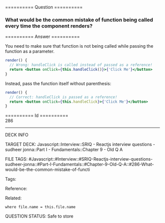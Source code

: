 ========== Question ==========  

### What would be the common mistake of function being called every time the component renders?  

========== Answer ==========  

You need to make sure that function is not being called while passing the
function as a parameter.

```jsx
render() {
  // Wrong: handleClick is called instead of passed as a reference!
  return <button onClick={this.handleClick()}>{'Click Me'}</button>
}
```

Instead, pass the function itself without parenthesis:

```jsx
render() {
  // Correct: handleClick is passed as a reference!
  return <button onClick={this.handleClick}>{'Click Me'}</button>
}
```

========== Id ==========  
286

---

DECK INFO

TARGET DECK: Javascript::Interview::SRIQ - Reactjs interview questions - sudheer jonna::Part I - Fundamentals::Chapter 9 - Old Q A

FILE TAGS: #Javascript::#Interview::#SRIQ-Reactjs-interview-questions-sudheer-jonna::#Part-I-Fundamentals::#Chapter-9-Old-Q-A::#286-What-would-be-the-common-mistake-of-functi

Tags:

Reference:

Related:

```dataview
where file.name = this.file.name
```
QUESTION STATUS: Safe to store

